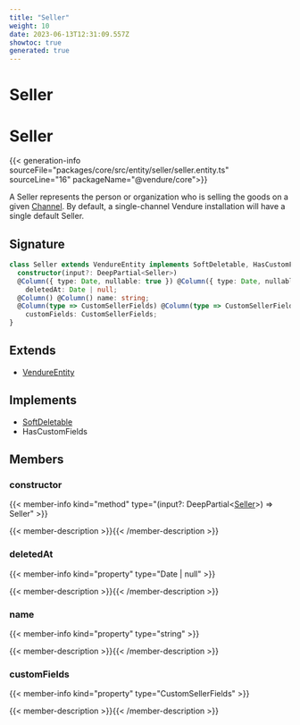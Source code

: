 ```yaml
---
title: "Seller"
weight: 10
date: 2023-06-13T12:31:09.557Z
showtoc: true
generated: true
---
```

<!-- This file was generated from the Vendure source. Do not modify. Instead, re-run the "docs:build" script -->

# Seller
<div class="symbol">


# Seller

{{< generation-info sourceFile="packages/core/src/entity/seller/seller.entity.ts" sourceLine="16" packageName="@vendure/core">}}

A Seller represents the person or organization who is selling the goods on a given <a href='/typescript-api/entities/channel#channel'>Channel</a>.
By default, a single-channel Vendure installation will have a single default Seller.

## Signature

```TypeScript
class Seller extends VendureEntity implements SoftDeletable, HasCustomFields {
  constructor(input?: DeepPartial<Seller>)
  @Column({ type: Date, nullable: true }) @Column({ type: Date, nullable: true })
    deletedAt: Date | null;
  @Column() @Column() name: string;
  @Column(type => CustomSellerFields) @Column(type => CustomSellerFields)
    customFields: CustomSellerFields;
}
```
## Extends

 * <a href='/typescript-api/entities/vendure-entity#vendureentity'>VendureEntity</a>


## Implements

 * <a href='/typescript-api/entities/interfaces#softdeletable'>SoftDeletable</a>
 * HasCustomFields


## Members

### constructor

{{< member-info kind="method" type="(input?: DeepPartial&#60;<a href='/typescript-api/entities/seller#seller'>Seller</a>&#62;) => Seller"  >}}

{{< member-description >}}{{< /member-description >}}

### deletedAt

{{< member-info kind="property" type="Date | null"  >}}

{{< member-description >}}{{< /member-description >}}

### name

{{< member-info kind="property" type="string"  >}}

{{< member-description >}}{{< /member-description >}}

### customFields

{{< member-info kind="property" type="CustomSellerFields"  >}}

{{< member-description >}}{{< /member-description >}}


</div>
